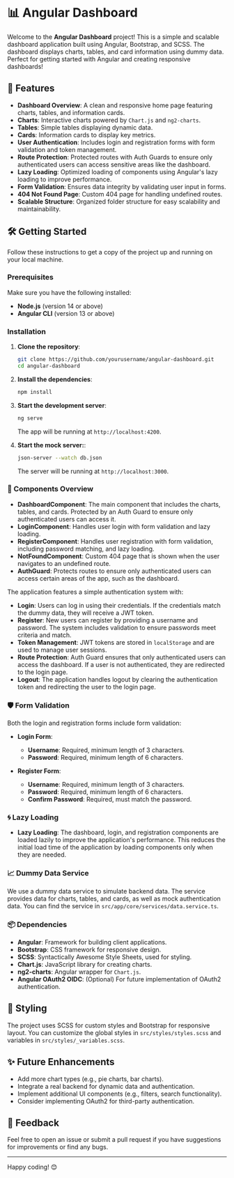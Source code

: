 # 📊 Angular Dashboard

Welcome to the **Angular Dashboard** project! This is a simple and scalable dashboard application built using Angular, Bootstrap, and SCSS. The dashboard displays charts, tables, and card information using dummy data. Perfect for getting started with Angular and creating responsive dashboards!

## 🚀 Features

- **Dashboard Overview**: A clean and responsive home page featuring charts, tables, and information cards.
- **Charts**: Interactive charts powered by `Chart.js` and `ng2-charts`.
- **Tables**: Simple tables displaying dynamic data.
- **Cards**: Information cards to display key metrics.
- **User Authentication**: Includes login and registration forms with form validation and token management.
- **Route Protection**: Protected routes with Auth Guards to ensure only authenticated users can access sensitive areas like the dashboard.
- **Lazy Loading**: Optimized loading of components using Angular's lazy loading to improve performance.
- **Form Validation**: Ensures data integrity by validating user input in forms.
- **404 Not Found Page**: Custom 404 page for handling undefined routes.
- **Scalable Structure**: Organized folder structure for easy scalability and maintainability.

## 🛠️ Getting Started

Follow these instructions to get a copy of the project up and running on your local machine.

### Prerequisites

Make sure you have the following installed:

- **Node.js** (version 14 or above)
- **Angular CLI** (version 13 or above)

### Installation

1. **Clone the repository**:
    ```bash
    git clone https://github.com/yourusername/angular-dashboard.git
    cd angular-dashboard
    ```

2. **Install the dependencies**:
    ```bash
    npm install
    ```

3. **Start the development server**:
    ```bash
    ng serve
    ```
    The app will be running at `http://localhost:4200`.

4. **Start the mock server:**:
    ```bash
    json-server --watch db.json 
    ```
    The server will be running at `http://localhost:3000`.

### 📝 Components Overview

- **DashboardComponent**: The main component that includes the charts, tables, and cards. Protected by an Auth Guard to ensure only authenticated users can access it.
- **LoginComponent**: Handles user login with form validation and lazy loading.
- **RegisterComponent**: Handles user registration with form validation, including password matching, and lazy loading.
- **NotFoundComponent**: Custom 404 page that is shown when the user navigates to an undefined route.
- **AuthGuard**: Protects routes to ensure only authenticated users can access certain areas of the app, such as the dashboard.

The application features a simple authentication system with:

- **Login**: Users can log in using their credentials. If the credentials match the dummy data, they will receive a JWT token.
- **Register**: New users can register by providing a username and password. The system includes validation to ensure passwords meet criteria and match.
- **Token Management**: JWT tokens are stored in `localStorage` and are used to manage user sessions.
- **Route Protection**: Auth Guard ensures that only authenticated users can access the dashboard. If a user is not authenticated, they are redirected to the login page.
- **Logout**: The application handles logout by clearing the authentication token and redirecting the user to the login page.

### 🛡️ Form Validation

Both the login and registration forms include form validation:

- **Login Form**:
  - **Username**: Required, minimum length of 3 characters.
  - **Password**: Required, minimum length of 6 characters.

- **Register Form**:
  - **Username**: Required, minimum length of 3 characters.
  - **Password**: Required, minimum length of 6 characters.
  - **Confirm Password**: Required, must match the password.

### 🌀 Lazy Loading

- **Lazy Loading**: The dashboard, login, and registration components are loaded lazily to improve the application's performance. This reduces the initial load time of the application by loading components only when they are needed.

### 📈 Dummy Data Service

We use a dummy data service to simulate backend data. The service provides data for charts, tables, and cards, as well as mock authentication data. You can find the service in `src/app/core/services/data.service.ts`.

### 📦 Dependencies

- **Angular**: Framework for building client applications.
- **Bootstrap**: CSS framework for responsive design.
- **SCSS**: Syntactically Awesome Style Sheets, used for styling.
- **Chart.js**: JavaScript library for creating charts.
- **ng2-charts**: Angular wrapper for `Chart.js`.
- **Angular OAuth2 OIDC**: (Optional) For future implementation of OAuth2 authentication.

## 🎨 Styling

The project uses SCSS for custom styles and Bootstrap for responsive layout. You can customize the global styles in `src/styles/styles.scss` and variables in `src/styles/_variables.scss`.

## ✨ Future Enhancements

- Add more chart types (e.g., pie charts, bar charts).
- Integrate a real backend for dynamic data and authentication.
- Implement additional UI components (e.g., filters, search functionality).
- Consider implementing OAuth2 for third-party authentication.

## 💬 Feedback

Feel free to open an issue or submit a pull request if you have suggestions for improvements or find any bugs.

---

Happy coding! 😊
